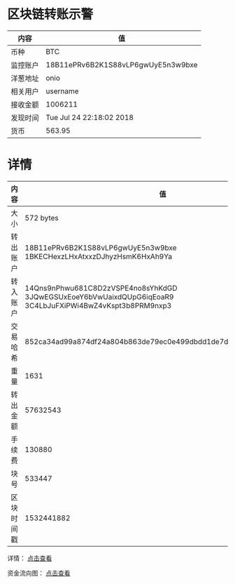 ﻿# 区块链转账示警
|内容|值|
| ----- | ---- |
| 币种 | BTC |
|监控账户 | 18B11ePRv6B2K1S88vLP6gwUyE5n3w9bxe |
 |洋葱地址 | onio | 
 |相关用户 | username | 
|接收金额 | 1006211 |
|发现时间 |Tue Jul 24 22:18:02 2018|
|货币 |563.95 |


# 详情
|内容|值|
| ---  |  ----- |
|大小   | 572 bytes |
|转出账户 |  18B11ePRv6B2K1S88vLP6gwUyE5n3w9bxe<br/>  1BKECHexzLHxAtxxzDJhyzHsmK6HxAh9Ya<br/>  |
|转入账户 |  14Qns9nPhwu681C8D2zVSPE4no8sYhKdGD<br/>  3JQwEGSUxEoeY6bVwUaixdQUpG6iqEoaR9<br/>  3C4LbJuFXiPWi4BwZ4vKspt3b8PRM9nxp3<br/>  |
|交易哈希 | 852ca34ad99a874df24a804b863de79ec0e499dbdd1de7d51bb6d7a9ae5aecab |
|重量 | 1631 |
|转出金额 | 57632543 |
|手续费 | 130880 |
|块号 |533447|
|区块时间戳 | 1532441882 |


详情： [点击查看]( https://blockchain.info/tx/852ca34ad99a874df24a804b863de79ec0e499dbdd1de7d51bb6d7a9ae5aecab)

资金流向图： [点击查看](https://blockchain.info/tree/362375442)